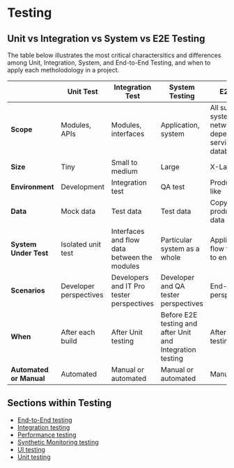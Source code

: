 # Testing

## Unit vs Integration vs System vs E2E Testing

The table below illustrates the most critical charactersitics and differences among Unit, Integration, System, and End-to-End Testing, and when to apply each metholodology in a project.

|  | Unit Test | Integration Test | System Testing | E2E Test |
|----|-----------|------------|------|----------|
| **Scope** | Modules, APIs | Modules, interfaces | Application, system | All sub-systems, network dependencies, services and databases |
| **Size** | Tiny | Small to medium | Large | X-Large |
| **Environment** | Development | Integration test | QA test | Production like |
| **Data** | Mock data | Test data | Test data | Copy of real production data |
| **System Under Test** | Isolated unit test | Interfaces and flow data between the modules | Particular system as a whole | Application flow from start to end |
| **Scenarios** | Developer perspectives | Developers and IT Pro tester perspectives | Developer and QA tester perspectives | End-user perspectives |
| **When** | After each build | After Unit testing | Before E2E testing and after Unit and Integration testing | After System testing |
**Automated or Manual** | Automated | Manual or automated  | Manual or automated | Manual |

## Sections within Testing

- [End-to-End testing](e2e-testing/readme.md)
- [Integration testing](integration-testing/readme.md)
- [Performance testing](performance-testing/readme.md)
- [Synthetic Monitoring testing](synthetic-monitoring-tests/readme.md)
- [UI testing](ui-testing/readme.md)
- [Unit testing](unit-testing/readme.md)
